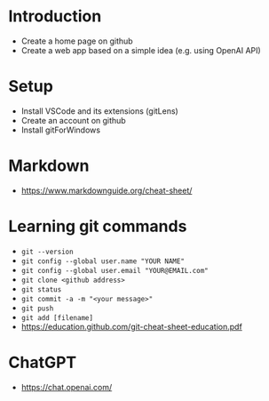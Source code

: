 # Introduction
* Create a home page on github
* Create a web app based on a simple idea (e.g. using OpenAI API)

# Setup
* Install VSCode and its extensions (gitLens)
* Create an account on github
* Install gitForWindows

# Markdown
* https://www.markdownguide.org/cheat-sheet/

# Learning git commands
* `git --version`
* `git config --global user.name "YOUR NAME"`
* `git config --global user.email "YOUR@EMAIL.com"`
* `git clone <github address>`
* `git status`
* `git commit -a -m "<your message>"`
* `git push`
* `git add [filename]`
* https://education.github.com/git-cheat-sheet-education.pdf

# ChatGPT
* https://chat.openai.com/
